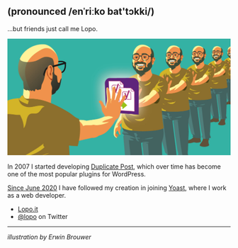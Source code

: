 ## (pronounced /enˈriːko bat'tɔkki/)
 ...but friends just call me Lopo.

<img src="https://raw.githubusercontent.com/enricobattocchi/enricobattocchi/master/duplicate-enrico.png" alt="Illustration of multiple Enricos created as duplicates of the original one">

In 2007 I started developing [Duplicate Post](https://wordpress.org/plugins/duplicate-post/), which over time has become one of the most popular plugins for WordPress.

[Since June 2020](https://yoast.com/announcement-duplicate-post-joins-yoast/) I have followed my creation in joining [Yoast](https://yoast.com/), where I work as a web developer.

* [Lopo.it](https://lopo.it)
* [@lopo](https://twitter.com/lopo) on Twitter

***
_illustration by Erwin Brouwer_
